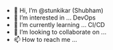 - 👋 Hi, I’m @stunkikar (Shubham)
- 👀 I’m interested in ... DevOps
- 🌱 I’m currently learning ... CI/CD
- 💞️ I’m looking to collaborate on ...
- 📫 How to reach me ...

<!---
stunkikar/stunkikar is a ✨ special ✨ repository because its `README.md` (this file) appears on your GitHub profile.
You can click the Preview link to take a look at your changes.
--->
